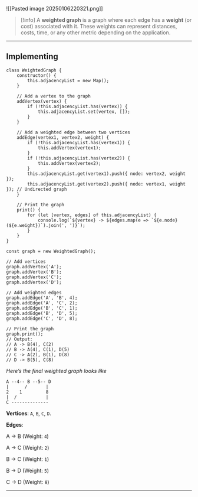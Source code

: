 ![[Pasted image 20250106220321.png]]

> [!info]
> A **weighted graph** is a graph where each edge has a **weight** (or cost) associated with it. These weights can represent distances, costs, time, or any other metric depending on the application.

---
## **Implementing**

```
class WeightedGraph {
    constructor() {
        this.adjacencyList = new Map();
    }

    // Add a vertex to the graph
    addVertex(vertex) {
        if (!this.adjacencyList.has(vertex)) {
            this.adjacencyList.set(vertex, []);
        }
    }

    // Add a weighted edge between two vertices
    addEdge(vertex1, vertex2, weight) {
        if (!this.adjacencyList.has(vertex1)) {
            this.addVertex(vertex1);
        }
        if (!this.adjacencyList.has(vertex2)) {
            this.addVertex(vertex2);
        }
        this.adjacencyList.get(vertex1).push({ node: vertex2, weight });
        this.adjacencyList.get(vertex2).push({ node: vertex1, weight }); // Undirected graph
    }

    // Print the graph
    print() {
        for (let [vertex, edges] of this.adjacencyList) {
            console.log(`${vertex} -> ${edges.map(e => `${e.node}(${e.weight})`).join(', ')}`);
        }
    }
}

const graph = new WeightedGraph();

// Add vertices
graph.addVertex('A');
graph.addVertex('B');
graph.addVertex('C');
graph.addVertex('D');

// Add weighted edges
graph.addEdge('A', 'B', 4);
graph.addEdge('A', 'C', 2);
graph.addEdge('B', 'C', 1);
graph.addEdge('B', 'D', 5);
graph.addEdge('C', 'D', 8);

// Print the graph
graph.print();
// Output:
// A -> B(4), C(2)
// B -> A(4), C(1), D(5)
// C -> A(2), B(1), D(8)
// D -> B(5), C(8)
```

*Here’s the final weighted graph looks like*

```
A --4-- B --5-- D
|      /       |
2    1         8
|  /           |
C -------------- 
```

**Vertices**: `A`, `B`, `C`, `D`.

**Edges**:

A -> B (Weight: `4`)

A -> C (Weight: `2`)

B -> C (Weight: `1`)

B -> D (Weight: `5`)

C -> D (Weight: `8`)

---
